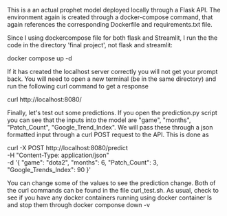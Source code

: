This is a an actual prophet model deployed locally through a Flask API. The environment again is created through a docker-compose command, that again references the corresponding Dockerfile and requirements.txt file.

Since I using dockercompose file for both flask and Streamlit, I run the the code in the directory 'final project', not flask and streamlit:

docker compose up -d

If it has created the localhost server correctly you will not get your prompt back. You will need to open a new terminal (be in the same directory) and run the following curl command to get a response

curl http://localhost:8080/

Finally, let's test out some predictions. If you open the prediction.py script you can see that the inputs into the model are "game", "months", "Patch_Count", "Google_Trend_Index". We will pass these through a json formatted input through a curl POST request to the API. This is done as

curl -X POST http://localhost:8080/predict \
-H "Content-Type: application/json" \
-d '{
  "game": "dota2",
  "months": 6,
  "Patch_Count": 3,
  "Google_Trends_Index": 90
}'

You can change some of the values to see the prediction change. Both of the curl commands can be found in the file curl_test.sh. As usual, check to see if you have any docker containers running using docker container ls and stop them through docker componse down -v

